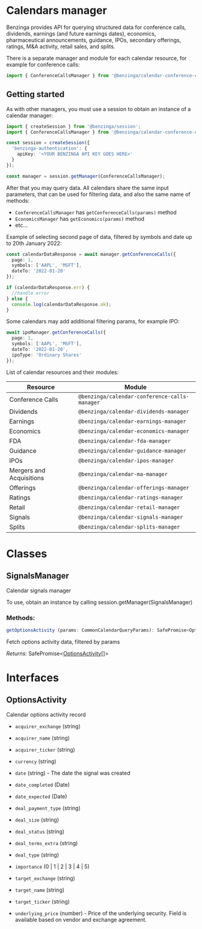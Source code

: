 # Calendars manager

Benzinga provides API for querying structured data for conference calls, dividends, earnings (and future earnings dates), economics, pharmaceutical announcements, guidance, IPOs, secondary offerings, ratings, M&A activity, retail sales, and splits.

There is a separate manager and module for each calendar resource, for example for conference calls:

```ts
import { ConferenceCallsManager } from '@benzinga/calendar-conference-calls-manager'
```

## Getting started

As with other managers, you must use a session to obtain an instance of a calendar manager:

```ts
import { createSession } from '@benzinga/session';
import { ConferenceCallsManager } from '@benzinga/calendar-conference-calls-manager';

const session = createSession({
  'benzinga-authentication': {
    apiKey: '<YOUR BENZINGA API KEY GOES HERE>'
  }
});

const manager = session.getManager(ConferenceCallsManager);
```

After that you may query data. All calendars share the same input parameters, that can be used for filtering data, and also the same name of methods:

* `ConferenceCallsManager` has `getConferenceCalls(params)` method
* `EconomicsManager` has `getEconomics(params)` method
* etc...

Example of selecting second page of data, filtered by symbols and date up to 20th January 2022:

```ts
const calendarDataResponse = await manager.getConferenceCalls({
  page: 1,
  symbols: ['AAPL', 'MSFT'],
  dateTo: '2022-01-20'
});

if (calendarDataResponse.err) {
  //handle error
} else {
  console.log(calendarDataResponse.ok);
}
```

Some calendars may add additional filtering params, for example IPO:

```ts
await ipoManager.getConferenceCalls({
  page: 1,
  symbols: ['AAPL', 'MSFT'],
  dateTo: '2022-01-20',
  ipoType: 'Ordinary Shares'
});
```

List of calendar resources and their modules:

| Resource      | Module |
| ----------- | ----------- |
| Conference Calls | `@benzinga/calendar-conference-calls-manager` |
| Dividends | `@benzinga/calendar-dividends-manager` |
| Earnings | `@benzinga/calendar-earnings-manager` |
| Economics | `@benzinga/calendar-economics-manager` |
| FDA | `@benzinga/calendar-fda-manager` |
| Guidance | `@benzinga/calendar-guidance-manager` |
| IPOs | `@benzinga/calendar-ipos-manager` |
| Mergers and Acquisitions | `@benzinga/calendar-ma-manager` |
| Offerings | `@benzinga/calendar-offerings-manager` |
| Ratings | `@benzinga/calendar-ratings-manager` |
| Retail | `@benzinga/calendar-retail-manager` |
| Signals | `@benzinga/calendar-signals-manager` |
| Splits | `@benzinga/calendar-splits-manager` |


# Classes
## SignalsManager
Calendar signals manager

To use, obtain an instance by calling session.getManager(SignalsManager)

### Methods: 
```ts
getOptionsActivity (params: CommonCalendarQueryParams): SafePromise<OptionsActivity[]>
```
Fetch options activity data, filtered by params

*Returns:* SafePromise<[OptionsActivity](#optionsactivity)[]>




# Interfaces
## OptionsActivity
Calendar options activity record

* `acquirer_exchange` (string) 

* `acquirer_name` (string) 

* `acquirer_ticker` (string) 

* `currency` (string) 

* `date` (string) - The date the signal was created

* `date_completed` (Date) 

* `date_expected` (Date) 

* `deal_payment_type` (string) 

* `deal_size` (string) 

* `deal_status` (string) 

* `deal_terms_extra` (string) 

* `deal_type` (string) 

* `importance` (0 | 1 | 2 | 3 | 4 | 5) 

* `target_exchange` (string) 

* `target_name` (string) 

* `target_ticker` (string) 

* `underlying_price` (number) - Price of the underlying security. Field is available based on vendor and exchange agreement.

